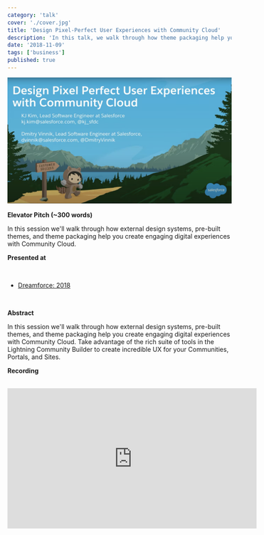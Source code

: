 ```yaml
---
category: 'talk'
cover: './cover.jpg'
title: 'Design Pixel-Perfect User Experiences with Community Cloud'
description: 'In this talk, we walk through how theme packaging help you create engaging digital experiences with Community Cloud.'
date: '2018-11-09'
tags: ['business']
published: true
---
```

![cover](./cover.jpg)

**Elevator Pitch (~300 words)**

In this session we'll walk through how external design systems, pre-built themes, and theme packaging help you create engaging digital experiences with Community Cloud.

**Presented at**

<br>

- [Dreamforce: 2018](http://dvinnik.dev/events/2018/dreamforce/)

<br>

**Abstract**
 
In this session we'll walk through how external design systems, pre-built themes, and theme packaging help you create engaging digital experiences with Community Cloud. Take advantage of the rich suite of tools in the Lightning Community Builder to create incredible UX for your Communities, Portals, and Sites.

**Recording**

<br>

<iframe width="560" height="315" src="https://www.youtube.com/embed/4tEwBSetNUM" title="YouTube video player" frameborder="0" allow="accelerometer; autoplay; clipboard-write; encrypted-media; gyroscope; picture-in-picture" allowfullscreen></iframe>

<br>
